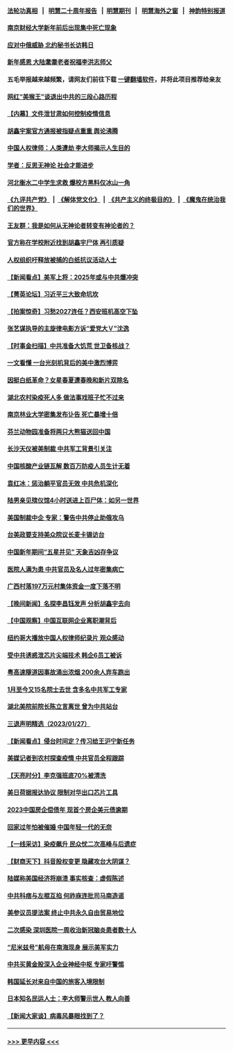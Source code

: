 #### [法轮功真相](https://github.com/gfw-breaker/truth/blob/master/README.md?t=0) &nbsp;&nbsp;|&nbsp;&nbsp; [明慧二十周年报告](https://github.com/gfw-breaker/mh-reports/blob/master/README.md?t=0) &nbsp;&nbsp;|&nbsp;&nbsp;[明慧期刊](https://github.com/gfw-breaker/mh-qikan) &nbsp;&nbsp;|&nbsp;&nbsp; [明慧海外之窗](https://github.com/gfw-breaker/mh-news/blob/master/README.md?t=0) &nbsp;&nbsp;|&nbsp;&nbsp; [神韵特别报道](https://github.com/gfw-breaker/mh-news/blob/master/shenyun.md?t=0)
#### [南京财经大学新年前后出现集中死亡现象](../pages/nsc413/n13917974.md?t=01300043) 
#### [应对中俄威胁 北约秘书长访韩日](../pages/nsc413/n13917930.md?t=01300043) 
#### [新年感恩 大陆耄耋老者祝福李洪志师父](../pages/nsc413/n13916621.md?t=01300043) 
#### 五毛举报越来越频繁，请网友们前往下载 [一键翻墙软件](https://github.com/gfw-breaker/ssr-accounts)，并将此项目推荐给亲友
#### [网红“美猴王”谈退出中共的三段心路历程](../pages/nsc413/n13917706.md?t=01300043) 
#### [【内幕】文件泄甘肃如何控制疫情信息](../pages/nsc413/n13917362.md?t=01300043) 
#### [胡鑫宇案官方通报被指疑点重重 舆论沸腾](../pages/nsc413/n13917798.md?t=01300043) 
#### [中国人权律师：人类遭劫 李大师揭示人生目的](../pages/nsc413/n13917684.md?t=01300043) 
#### [学者：反思无神论 社会才能进步](../pages/nsc413/n13917429.md?t=01300043) 
#### [河北衡水二中学生求救 爆校方黑料仅冰山一角](../pages/nsc413/n13917519.md?t=01300043) 
#### [《九评共产党》](https://github.com/begood0513/9ping.md/blob/master/README.md) &nbsp;|&nbsp; [《解体党文化》](../../../../jtdwh.md/blob/master/README.md)  &nbsp;|&nbsp; [《共产主义的终极目的》](../../../../gczydzjmd.md/blob/master/README.md) &nbsp;|&nbsp; [《魔鬼在统治我们的世界》](../../../../mgztzwmdsj.md/blob/master/README.md) 
#### [王友群：我是如何从无神论者转变有神论者的？](../pages/nsc413/n13917507.md?t=01300043) 
#### [官方称在学校附近找到胡鑫宇尸体 再引质疑](../pages/nsc413/n13917542.md?t=01300043) 
#### [人权组织吁释放被捕的白纸抗议活动人士](../pages/nsc413/n13917517.md?t=01300043) 
#### [【新闻看点】美军上将：2025年或与中共爆冲突](../pages/nsc413/n13917496.md?t=01300043) 
#### [【菁英论坛】习近平三大致命坑坎](../pages/nsc413/n13917433.md?t=01300043) 
#### [【拍案惊奇】习愁2027连任？西安班机高空下坠](../pages/nsc413/n13917245.md?t=01300043) 
#### [张艺谋执导的主旋律电影方诉“爱党大Ｖ”沈逸](../pages/nsc413/n13917402.md?t=01300043) 
#### [【时事金扫描】中共准备大饥荒 世卫备核战？](../pages/nsc413/n13917326.md?t=01300043) 
#### [一文看懂 一台光刻机背后的美中激烈博弈](../pages/nsc413/n13916976.md?t=01300043) 
#### [因挺白纸革命？女星春夏遭春晚和新片双除名](../pages/nsc413/n13917383.md?t=01300043) 
#### [湖北农村染疫死人多 做法事戏班子忙不过来](../pages/nsc413/n13917348.md?t=01300043) 
#### [南京林业大学密集发布讣告 死亡暴增十倍](../pages/nsc413/n13917385.md?t=01300043) 
#### [芬兰动物园准备将两只大熊猫送回中国](../pages/nsc413/n13917327.md?t=01300043) 
#### [长沙天仪被美制裁 中共军工背景引关注](../pages/nsc413/n13917061.md?t=01300043) 
#### [中国核酸产业链瓦解 数百万防疫人员生计无着](../pages/nsc413/n13917190.md?t=01300043) 
#### [袁红冰：惩治躺平官员无效 中共危机深化](../pages/nsc413/n13917207.md?t=01300043) 
#### [陆男亲见殡仪馆4小时送进上百尸体：如另一世界](../pages/nsc413/n13917046.md?t=01300043) 
#### [美国制裁中企 专家：警告中共停止助俄攻乌](../pages/nsc413/n13917128.md?t=01300043) 
#### [台美政要支持美众院议长麦卡锡访台](../pages/nsc413/n13917168.md?t=01300043) 
#### [中国新年期间“五星并见” 天象吉凶存争议](../pages/nsc413/n13917191.md?t=01300043) 
#### [医院人满为患 中共官员及名人过年密集病亡](../pages/nsc413/n13917127.md?t=01300043) 
#### [广西村落197万元村集体资金一度下落不明](../pages/nsc413/n13917137.md?t=01300043) 
#### [【晚间新闻】名探李昌钰发声 分析胡鑫宇去向](../pages/nsc413/n13917122.md?t=01300043) 
#### [【中国观察】中国互联网企业离职潮背后](../pages/nsc413/n13917049.md?t=01300043) 
#### [纽约哥大播放中国人权律师纪录片 观众感动](../pages/nsc413/n13917073.md?t=01300043) 
#### [受中共诱惑泄芯片尖端技术 韩企6员工被诉](../pages/nsc413/n13917101.md?t=01300043) 
#### [粤高速隧道因事故涌出浓烟 200余人弃车跑出](../pages/nsc413/n13916995.md?t=01300043) 
#### [1月至今又15名院士去世 含多名中共军工专家](../pages/nsc413/n13917156.md?t=01300043) 
#### [湖北美院前院长陈立言离世 曾为中共站台](../pages/nsc413/n13916979.md?t=01300043) 
#### [三退声明精选（2023/01/27）](../pages/nsc413/n13916999.md?t=01300043) 
#### [【新闻看点】侵台时间定？传习给王沪宁新任务](../pages/nsc413/n13916929.md?t=01300043) 
#### [美媒记者到农村探查疫情 中共官员全程跟踪](../pages/nsc413/n13916922.md?t=01300043) 
#### [【天亮时分】李克强班底70%被清洗](../pages/nsc413/n13916967.md?t=01300043) 
#### [美日荷据报达协议 限制对华出口芯片工具](../pages/nsc413/n13916908.md?t=01300043) 
#### [2023中国房企偿债年 现首个房企美元债逾期](../pages/nsc413/n13916905.md?t=01300043) 
#### [回家过年怕被催婚 中国年轻一代的无奈](../pages/nsc413/n13916898.md?t=01300043) 
#### [【一线采访】染疫飙升 民众忧二次高峰与后遗症](../pages/nsc413/n13916848.md?t=01300043) 
#### [【财商天下】抖音股权变更 隐藏攻台大阴谋？](../pages/nsc413/n13916852.md?t=01300043) 
#### [陆媒称美国经济将崩溃 事实核查：虚假陈述](../pages/nsc413/n13916657.md?t=01300043) 
#### [中共科痞与左棍互掐 何祚庥连批司马南造谣](../pages/nsc413/n13916869.md?t=01300043) 
#### [美参议员提法案 终止中共永久自由贸易地位](../pages/nsc413/n13916826.md?t=01300043) 
#### [二次感染 深圳医院一周收治新冠脑炎患者数十人](../pages/nsc413/n13916817.md?t=01300043) 
#### [“尼米兹号”航母在南海现身 展示美军实力](../pages/nsc413/n13916851.md?t=01300043) 
#### [中共买黄金股深入企业神经中枢 专家吁警惕](../pages/nsc413/n13916857.md?t=01300043) 
#### [韩国延长对来自中国的旅客入境限制](../pages/nsc413/n13916802.md?t=01300043) 
#### [日本知名民运人士：李大师警示世人 教人向善](../pages/nsc413/n13916627.md?t=01300043) 
#### [【新闻大家谈】病毒风暴眼找到了？](../pages/nsc413/n13916766.md?t=01300043) 

----
#### [ >>> 更早内容 <<< ](../indexes/nsc413-earlier.md)
